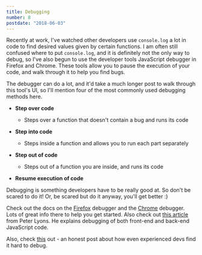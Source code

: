 ```yaml
---
title: Debugging
number: 8
postdate: "2018-06-03"
---
```


Recently at work, I've watched other developers use `console.log` a lot in code to find desired values given by certain functions. I am often still confused where to put `console.log`, and it is definitely not the only way to debug, so I've also begun to use the developer tools JavaScript debugger in Firefox and Chrome. These tools allow you to pause the execution of your code, and walk through it to help you find bugs.

The debugger can do a lot, and it'd take a much longer post to walk through this tool's UI, so I'll mention four of the most commonly used debugging methods here.

- **Step over code**

  - Steps over a function that doesn't contain a bug and runs its code

- **Step into code**

  - Steps inside a function and allows you to run each part separately

- **Step out of code**

  - Steps out of a function you are inside, and runs its code

- **Resume execution of code**

Debugging is something developers have to be really good at. So don't be scared to do it! Or, be scared but do it anyway, you'll get better :)

Check out the docs on the [Firefox](https://developer.mozilla.org/en-US/docs/Tools/Debugger) debugger and the [Chrome](https://developers.google.com/web/tools/chrome-devtools/javascript/reference#breakpoints) debugger. Lots of great info there to help you get started. Also check out [this article](https://peterlyons.com/js-debug) from Peter Lyons. He explains debugging of both front-end and back-end JavaScript code.

Also, check [this](https://daverupert.com/2018/05/my-struggle-with-testing-code/) out - an honest post about how even experienced devs find it hard to debug.
